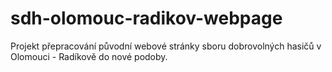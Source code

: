 # sdh-olomouc-radikov-webpage
Projekt přepracování původní webové stránky sboru dobrovolných hasičů v Olomouci - Radíkově do nové podoby.
